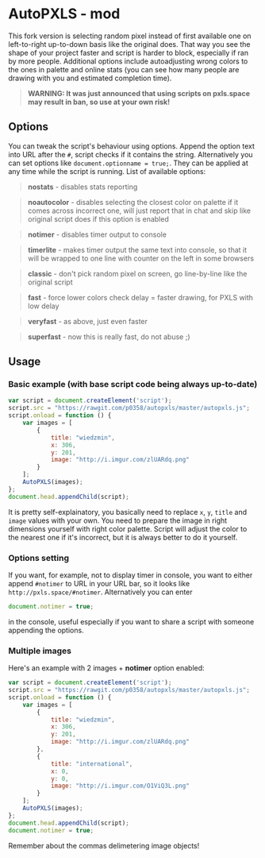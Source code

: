 # AutoPXLS - mod
This fork version is selecting random pixel instead of first available one on left-to-right up-to-down basis like the original does. That way you see the shape of your project faster and script is harder to block, especially if ran by more people. Additional options include autoadjusting wrong colors to the ones in palette and online stats (you can see how many people are drawing with you and estimated completion time).

>**WARNING: It was just announced that using scripts on pxls.space may result in ban, so use at your own risk!**

## Options
You can tweak the script's behaviour using options. Append the option text into URL after the `#`, script checks if it contains the string. Alternatively you can set options like `document.optionname = true;`. They can be applied at any time while the script is running. List of available options:


>**nostats** - disables stats reporting

>**noautocolor** - disables selecting the closest color on palette if it comes across incorrect one, will just report that in chat and skip like original script does if this option is enabled

>**notimer** - disables timer output to console

>**timerlite** - makes timer output the same text into console, so that it will be wrapped to one line with counter on the left in some browsers

>**classic** - don't pick random pixel on screen, go line-by-line like the original script

>**fast** - force lower colors check delay = faster drawing, for PXLS with low delay

>**veryfast** - as above, just even faster

>**superfast** - now this is really fast, do not abuse ;)

## Usage
### Basic example (with base script code being always up-to-date)
```javascript
var script = document.createElement('script');
script.src = "https://rawgit.com/p0358/autopxls/master/autopxls.js";
script.onload = function () {
    var images = [
        {
            title: "wiedzmin",
            x: 306,
            y: 201,
            image: "http://i.imgur.com/zlUARdq.png"
        }
    ];
    AutoPXLS(images);
};
document.head.appendChild(script);
```
It is pretty self-explainatory, you basically need to replace `x`, `y`, `title` and `image` values with your own. You need to prepare the image in right dimensions yourself with right color palette. Script will adjust the color to the nearest one if it's incorrect, but it is always better to do it yourself.
### Options setting
If you want, for example, not to display timer in console, you want to either append `#notimer` to URL in your URL bar, so it looks like `http://pxls.space/#notimer`. Alternatively you can enter 
```javascript
document.notimer = true;
```
in the console, useful especially if you want to share a script with someone appending the options.
### Multiple images
Here's an example with 2 images + **notimer** option enabled:
```javascript
var script = document.createElement('script');
script.src = "https://rawgit.com/p0358/autopxls/master/autopxls.js";
script.onload = function () {
    var images = [
        {
            title: "wiedzmin",
            x: 306,
            y: 201,
            image: "http://i.imgur.com/zlUARdq.png"
        },
        {
            title: "international",
            x: 0,
            y: 0,
            image: "http://i.imgur.com/O1ViQ3L.png"
        }
    ];
    AutoPXLS(images);
};
document.head.appendChild(script);
document.notimer = true;
```
Remember about the commas delimetering image objects!